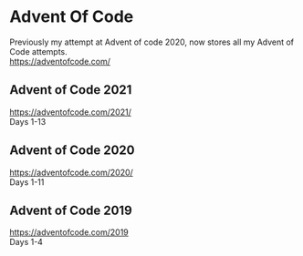 # Advent Of Code
Previously my attempt at Advent of code 2020, now stores all my Advent of Code attempts.  
https://adventofcode.com/  

## Advent of Code 2021
https://adventofcode.com/2021/  
Days 1-13

## Advent of Code 2020
https://adventofcode.com/2020/  
Days 1-11

## Advent of Code 2019
https://adventofcode.com/2019  
Days 1-4
